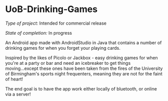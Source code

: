 # UoB-Drinking-Games

*Type of project:* Intended for commercial release

*State of completion:* In progress

An Android app made with AndroidStudio in Java that contains a number of drinking games for when you forget your playing cards.

Inspired by the likes of Picolo or Jackbox - easy drinking games for when you're at a party or bar and need an icebreaker to get things moving...except these ones
have been taken from the fires of the University of Birmingham's sports night frequenters, meaning they are not for the faint of heart!

The end goal is to have the app work either locally of bluetooth, or online via a server!
